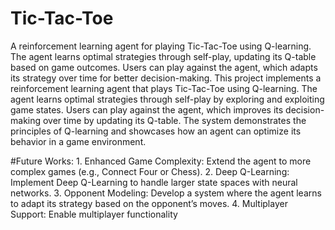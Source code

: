 # Tic-Tac-Toe
A reinforcement learning agent for playing Tic-Tac-Toe using Q-learning. The agent learns optimal strategies through self-play, updating its Q-table based on game outcomes. Users can play against the agent, which adapts its strategy over time for better decision-making.
This project implements a reinforcement learning agent that plays Tic-Tac-Toe using Q-learning. The agent learns optimal strategies through self-play by exploring and exploiting game states. Users can play against the agent, which improves its decision-making over time by updating its Q-table. The system demonstrates the principles of Q-learning and showcases how an agent can optimize its behavior in a game environment.

#Future Works:
	1.	Enhanced Game Complexity: Extend the agent to more complex games (e.g., Connect Four or Chess).
	2.	Deep Q-Learning: Implement Deep Q-Learning to handle larger state spaces with neural networks.
	3.	Opponent Modeling: Develop a system where the agent learns to adapt its strategy based on the opponent’s moves.
	4.	Multiplayer Support: Enable multiplayer functionality

